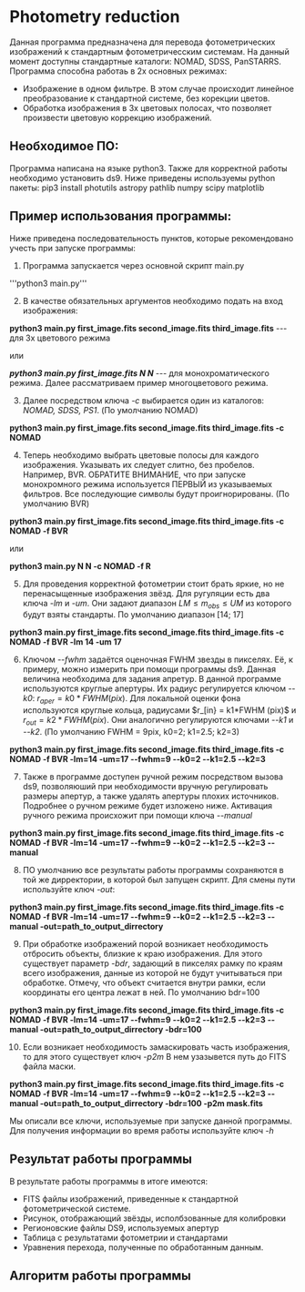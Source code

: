 # Photometry reduction

Данная программа предназначена для перевода фотометрических изображений к стандартным фотометричесским системам. На данный момент доступны стандартные каталоги: NOMAD, SDSS, PanSTARRS.
Программа способна работаь в 2х основных режимах:
- Изображение в одном фильтре. В этом случае происходит линейное преобразование к стандартной системе, без корекции цветов.
- Обработка изображения в 3х цветовых полосах, что позволяет произвести цветовую коррекцию изображений.

## Необходимое ПО:
Программа написана на языке python3. Также для корректной работы необходимо установить ds9.
Ниже приведены используемы python пакеты:
pip3 install photutils astropy pathlib numpy scipy matplotlib 

## Пример использования программы:

Ниже приведена последовательность пунктов, которые рекомендовано учесть при запуске программы:

1. Программа запускается через основной скрипт main.py

'''python3 main.py'''

2. В качестве обязательных аргументов необходимо подать на вход изображения:

**python3 main.py first_image.fits second_image.fits third_image.fits** --- для 3х цветового режима 

или

***python3 main.py first_image.fits N N*** --- для монохроматического режима.
 Далее рассматриваем пример многоцветового режима.

3. Далее посредством ключа _-с_ выбирается один из каталогов: _NOMAD, SDSS, PS1_. (По умолчанию NOMAD)

**python3 main.py first_image.fits second_image.fits third_image.fits -c NOMAD**

4. Теперь необходимо выбрать цветовые полосы для каждого изображения. Указывать их следует слитно, без пробелов. Например, BVR. ОБРАТИТЕ ВНИМАНИЕ, что при запуске монохромного режима используется ПЕРВЫЙ из указываемых фильтров. Все последующие символы будут проигнорированы. (По умолчанию BVR)

**python3 main.py first_image.fits second_image.fits third_image.fits -c NOMAD -f BVR**

или 

**python3 main.py N N -c NOMAD -f R**

5. Для проведения корректной фотометрии стоит брать яркие, но не перенасыщенные изображения звёзд. Для ругуляции есть два ключа _-lm_ и _-um_. Они задают диапазон $LM \le m_{obs} \le UM$ из которого будут взяты стандарты. По умолчанию диапазон [14; 17]

**python3 main.py first_image.fits second_image.fits third_image.fits -c NOMAD -f BVR -lm 14 -um 17**

6. Ключом _--fwhm_ задаётся оценочная FWHM звезды в пикселях. Её, к примеру, можно измерить при помощи программы ds9. Данная величина необходима для задания апретур. В данной программе используются круглые апертуры. Их радиус регулируется ключом _--k0_: $r_{aper} = k0*FWHM (pix)$. Для локальной оценки фона используются круглые кольца, радиусами $r_[in} = k1*FWHM (pix)$ и $r_{out}=k2*FWHM (pix)$. Они аналогично регулируются ключами _--k1_ и _--k2_. (По умолчанию FWHM = 9pix, k0=2; k1=2.5; k2=3)

**python3 main.py first_image.fits second_image.fits third_image.fits -c NOMAD -f BVR -lm=14 -um=17 --fwhm=9 --k0=2 --k1=2.5 --k2=3**

7. Также в программе доступен ручной режим посредством вызова ds9, позволяюший при необходимости вручную регулировать размеры апертур, а также удалять апертуры плохих источников. Подробнее о ручном режиме будет изложено ниже. Активация ручного режима происхожит при помощи ключа _--manual_

**python3 main.py first_image.fits second_image.fits third_image.fits -c NOMAD -f BVR -lm=14 -um=17 --fwhm=9 --k0=2 --k1=2.5 --k2=3 --manual**

8. ПО умолчанию все результаты работы программы сохраняются в той же дирректории, в которой был запущен скрипт. Для смены пути используйте ключ _-out_: 

**python3 main.py first_image.fits second_image.fits third_image.fits -c NOMAD -f BVR -lm=14 -um=17 --fwhm=9 --k0=2 --k1=2.5 --k2=3 --manual -out=path_to_output_dirrectory**

9. При обработке изображений порой возникает необходимость отбросить объекты, близкие к краю изображения. Для этого существует параметр _-bdr_, задающий в пикселях рамку по краям всего изображения, данные из которой не будут учитываться при обработке. Отмечу, что объект считается внутри рамки, если координаты его центра лежат в ней. По умолчанию bdr=100 

**python3 main.py first_image.fits second_image.fits third_image.fits -c NOMAD -f BVR -lm=14 -um=17 --fwhm=9 --k0=2 --k1=2.5 --k2=3 --manual -out=path_to_output_dirrectory -bdr=100**

10. Если возникает необходимость замаскировать часть изображения, то для этого существует ключ _-p2m_ В нем узазывется путь до FITS  файла маски.

**python3 main.py first_image.fits second_image.fits third_image.fits -c NOMAD -f BVR -lm=14 -um=17 --fwhm=9 --k0=2 --k1=2.5 --k2=3 --manual -out=path_to_output_dirrectory -bdr=100 -p2m mask.fits**

Мы описали все ключи, используемые при запуске данной программы. Для получения информации во время работы используйте ключ _-h_

## Результат работы программы

В результате работы программы в итоге имеются:
- FITS файлы изображений, приведенные к стандартной фотометрической системе.
- Рисунок, отображающий звёзды, исполбзованные для колибровки
- Регионовские файлы DS9, используемых апертур
- Таблица с результатами фотометрии и стандартами
- Уравнения перехода, полученные по обработанным данным.

## Алгоритм работы программы

